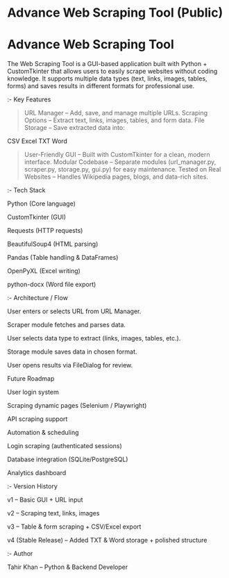 # Advance Web Scraping Tool (Public)
# Advance Web Scraping Tool
The Web Scraping Tool is a GUI-based application built with Python + CustomTkinter that allows users to easily scrape websites without coding knowledge.
It supports multiple data types (text, links, images, tables, forms) and saves results in different formats for professional use.

:- Key Features
>URL Manager – Add, save, and manage multiple URLs.
>Scraping Options – Extract text, links, images, tables, and form data.
>File Storage – Save extracted data into:

CSV
Excel
TXT
Word

>User-Friendly GUI – Built with CustomTkinter for a clean, modern interface.
>Modular Codebase – Separate modules (url_manager.py, scraper.py, storage.py, gui.py) for easy maintenance.
>Tested on Real Websites – Handles Wikipedia pages, blogs, and data-rich sites.

:- Tech Stack

Python (Core language)

CustomTkinter (GUI)

Requests (HTTP requests)

BeautifulSoup4 (HTML parsing)

Pandas (Table handling & DataFrames)

OpenPyXL (Excel writing)

python-docx (Word file export)

:- Architecture / Flow

User enters or selects URL from URL Manager.

Scraper module fetches and parses data.

User selects data type to extract (links, images, tables, etc.).

Storage module saves data in chosen format.

User opens results via FileDialog for review.

 Future Roadmap

 User login system

 Scraping dynamic pages (Selenium / Playwright)

 API scraping support

 Automation & scheduling

 Login scraping (authenticated sessions)

 Database integration (SQLite/PostgreSQL)

 Analytics dashboard

:- Version History

v1 – Basic GUI + URL input

v2 – Scraping text, links, images

v3 – Table & form scraping + CSV/Excel export

v4 (Stable Release) – Added TXT & Word storage + polished structure

:- Author

Tahir Khan – Python & Backend Developer